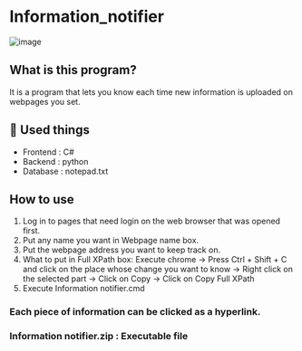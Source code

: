 # Information_notifier
![image](https://user-images.githubusercontent.com/67142421/175770987-019f31a3-62ba-473c-8cb9-0d88d6a422d8.png)

## What is this program?
It is a program that lets you know each time new information is uploaded on webpages you set.

## 🧰 Used things
* Frontend : C#
* Backend : python
* Database : notepad.txt

## How to use
1. Log in to pages that need login on the web browser that was opened first.
2. Put any name you want in Webpage name box.
3. Put the webpage address you want to keep track on.
4. What to put in Full XPath box:
  Execute chrome -> Press Ctrl + Shift + C and click on the place whose change you want to know -> Right click on the selected part
  -> Click on Copy -> Click on Copy Full XPath
5. Execute Information notifier.cmd

### Each piece of information can be clicked as a hyperlink.
### Information notifier.zip : Executable file
